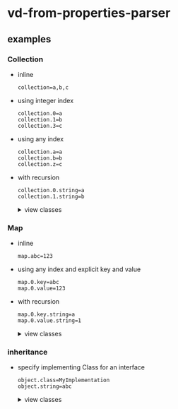 # vd-from-properties-parser

## examples

### Collection

* inline
    ```
    collection=a,b,c
    ```
* using integer index

    ```
    collection.0=a
    collection.1=b
    collection.3=c
    ```
* using any index
    ```
    collection.a=a
    collection.b=b
    collection.z=c
    ```
* with recursion
    ```
    collection.0.string=a
    collection.1.string=b
    ```
  <details>
    <summary>view classes</summary>
  
    ### MyObject
    ```js
    public class MyObject {
        public Collection<MySubObject> collection;
    }
    ```

    ### MySubObject
    ```js
    public class MySubObject {
        public String string;
    }
    ```
  </details>


### Map

* inline
    ```
    map.abc=123
    ```
* using any index and explicit key and value
    ```
    map.0.key=abc
    map.0.value=123
    ```
* with recursion
    ```
    map.0.key.string=a
    map.0.value.string=1
    ```
  <details>
    <summary>view classes</summary>
  
    ### MyObject
    ```js
    public class MyObject {
        public Map<MySubObject, MySubObject> map;
    }
    ```

    ### MySubObject
    ```js
    public class MySubObject {
        public String string;
    }
    ```
  </details>

### inheritance

* specify implementing Class for an interface
    ```
    object.class=MyImplementation
    object.string=abc
    ```
  <details>
    <summary>view classes</summary>
  
    ### MyInterface
    ```js
    public interface MyInterface {}
    ```
    
    ### MyImplementation
    ```js
    public class MyImplementation implements MyInterface {}
    ```
  </details>
